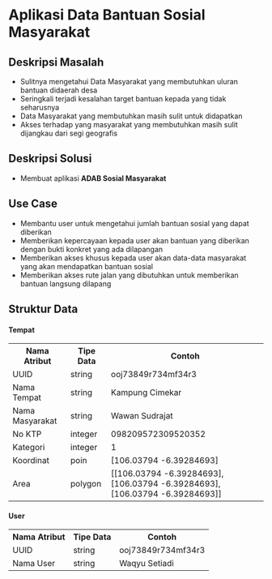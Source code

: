 <h1>Aplikasi Data Bantuan Sosial Masyarakat</h1>

<h2>Deskripsi Masalah</h2>

<ul>
  <li>Sulitnya mengetahui Data Masyarakat yang membutuhkan uluran bantuan didaerah desa</li>
  <li>Seringkali terjadi kesalahan target bantuan kepada yang tidak seharusnya</li>
  <li>Data Masyarakat yang membutuhkan masih sulit untuk didapatkan</li>
  <li>Akses terhadap yang masyarakat yang membutuhkan masih sulit dijangkau dari segi geografis</li>
</ul>

<h2>Deskripsi Solusi</h2>

<ul>
  <li>Membuat aplikasi <b>ADAB Sosial Masyarakat</b></li>
</ul>

<h2>Use Case</h2>

<ul>
  <li>Membantu user untuk mengetahui jumlah bantuan sosial yang dapat diberikan</li>
  <li>Memberikan kepercayaan kepada user akan bantuan yang diberikan dengan bukti konkret yang ada dilapangan</li>
  <li>Memberikan akses khusus kepada user akan data-data masyarakat yang akan mendapatkan bantuan sosial</li>
  <li>Memberikan akses rute jalan yang dibutuhkan untuk memberikan bantuan langsung dilapang</li>
</ul>

<h2>Struktur Data</h2>

<h4>Tempat</h4>

<table>
  <tr>
    <th>Nama Atribut</th>
    <th>Tipe Data</th>
    <th>Contoh</th>
  </tr>
  <tr>
    <td>UUID</td>
    <td>string</td>
    <td>ooj73849r734mf34r3</td>
  </tr>
  <tr>
    <td>Nama Tempat</td>
    <td>string</td>
    <td>Kampung Cimekar</td>
  </tr>
  <tr>
    <td>Nama Masyarakat</td>
    <td>string</td>
    <td>Wawan Sudrajat</td>
  </tr>
  <tr>
    <td>No KTP</td>
    <td>integer</td>
    <td>098209572309520352</td>
  </tr>
  <tr>
    <td>Kategori</td>
    <td>integer</td>
    <td>1</td>
  </tr>
  <tr>
    <td><i class="fa-regular fa-earth-asia"></i>Koordinat</td>
    <td>poin</td>
    <td>[106.03794 -6.39284693]</td>
  </tr>
  <tr>
    <td><i class="fa-regular fa-earth-asia"></i>Area</td>
    <td>polygon</td>
    <td>[[106.03794 -6.39284693], [106.03794 -6.39284693], [106.03794 -6.39284693]]</td>
  </tr>
</table>

<h4>User</h4>

<table>
  <tr>
    <th>Nama Atribut</th>
    <th>Tipe Data</th>
    <th>Contoh</th>
  </tr>
  <tr>
    <td>UUID</td>
    <td>string</td>
    <td>ooj73849r734mf34r3</td>
  </tr>
  <tr>
    <td>Nama User</td>
    <td>string</td>
    <td>Waqyu Setiadi</td>
  </tr>
</table>
